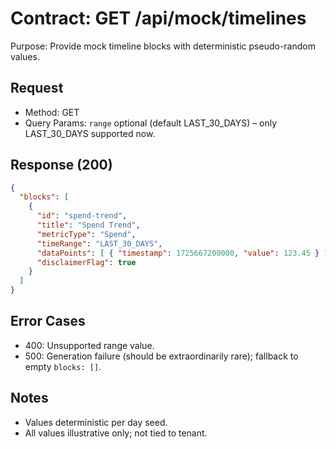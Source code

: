 # Contract: GET /api/mock/timelines

Purpose: Provide mock timeline blocks with deterministic pseudo-random values.

## Request
- Method: GET
- Query Params: `range` optional (default LAST_30_DAYS) – only LAST_30_DAYS supported now.

## Response (200)
```json
{
  "blocks": [
    {
      "id": "spend-trend",
      "title": "Spend Trend",
      "metricType": "Spend",
      "timeRange": "LAST_30_DAYS",
      "dataPoints": [ { "timestamp": 1725667200000, "value": 123.45 } ],
      "disclaimerFlag": true
    }
  ]
}
```

## Error Cases
- 400: Unsupported range value.
- 500: Generation failure (should be extraordinarily rare); fallback to empty `blocks: []`.

## Notes
- Values deterministic per day seed.
- All values illustrative only; not tied to tenant.
